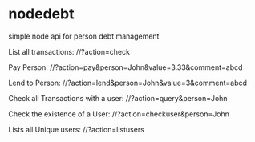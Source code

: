 # nodedebt
simple node api for person debt management

List all transactions:
//?action=check

Pay Person:
//?action=pay&person=John&value=3.33&comment=abcd

Lend to Person:
//?action=lend&person=John&value=3&comment=abcd

Check all Transactions with a user:
//?action=query&person=John
 
 Check the existence of a User:
//?action=checkuser&person=John

Lists all Unique users:
//?action=listusers

